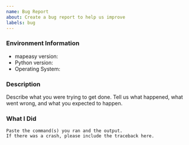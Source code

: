 ```yaml
---
name: Bug Report
about: Create a bug report to help us improve
labels: bug
---
```


<!-- Please search existing issues to avoid creating duplicates. -->

### Environment Information

-   mapeasy version:
-   Python version:
-   Operating System:

### Description

Describe what you were trying to get done.
Tell us what happened, what went wrong, and what you expected to happen.

### What I Did

```
Paste the command(s) you ran and the output.
If there was a crash, please include the traceback here.
```
